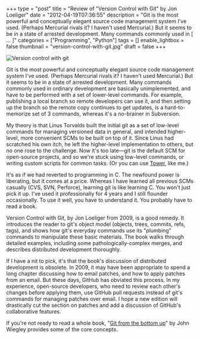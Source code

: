 +++
type = "post"
title = "Review of \"Version Control with Git\" by Jon Loeliger"
date = "2012-04-19T07:36:55"
description = "Git is the most powerful and conceptually elegant source code management system I've used. (Perhaps Mercurial rivals it? I haven't used Mercurial.) But it seems to be in a state of arrested development. Many commands commonly used in [ ... ]"
categories = ["Programming", "Python"]
tags = []
enable_lightbox = false
thumbnail = "version-control-with-git.jpg"
draft = false
+++

<p><img style="display:block; margin-left:auto; margin-right:auto;" src="version-control-with-git.jpg" title="Version control with git" /></p>
<p>Git is the most powerful and conceptually elegant source code management
system I've used. (Perhaps Mercurial rivals it? I haven't used
Mercurial.) But it seems to be in a state of arrested development. Many
commands commonly used in ordinary development are basically
unimplemented, and have to be performed with a set of lower-level
commands. For example, publishing a local branch so remote developers
can use it, and then setting up the branch so the remote copy continues
to get updates, is a hard-to-memorize set of 3 commands, whereas it's a
no-brainer in Subversion.</p>
<p>My theory is that Linus Torvalds built the initial git as a set of
low-level commands for managing versioned data in general, and intended
higher-level, more convenient SCMs to be built on top of it. Since Linus
had scratched his own itch, he left the higher-level implementation to
others, but no one rose to the challenge. Now it's too late—git is the
default SCM for open-source projects, and so we're stuck using low-level
commands, or writing custom scripts for common tasks. (Or you can use
<a href="http://www.git-tower.com/">Tower</a>, like me.)</p>
<p>It's as if we had reverted to programming in C. The newfound power is
liberating, but it comes at a price. Whereas I have learned all previous
SCMs casually (CVS, SVN, Perforce), learning git is like learning C. You
won't just pick it up. I've used it professionally for 4 years and I
still flounder occasionally. To use it well, you have to understand it.
You probably have to read a book.</p>
<p>Version Control with Git, by Jon Loeliger from 2009, is a good remedy.
It introduces the reader to git's object model (objects, trees, commits,
refs, tags), and shows how git's everyday commands use its "plumbing"
commands to manipulate these basic materials. The book walks through
detailed examples, including some pathologically-complex merges, and
describes distributed development thoroughly.</p>
<p>If I have a nit to pick, it's that the book's discussion of distributed
development is obsolete. In 2009, it may have been appropriate to spend
a long chapter discussing how to email patches, and how to apply patches
from an email. But these days, GitHub has obviated this process. In my
experience, open-source developers, who need to review each other's
changes before applying them, use GitHub pull requests instead of git's
commands for managing patches over email. I hope a new edition will
drastically cut the section on patches and add a discussion of GitHub's
collaborative features.</p>
<p>If you're not ready to read a whole book, "<a href="http://ftp.newartisans.com/pub/git.from.bottom.up.pdf">Git from the bottom
up</a>" by John
Wiegley provides some of the core concepts.</p>
    